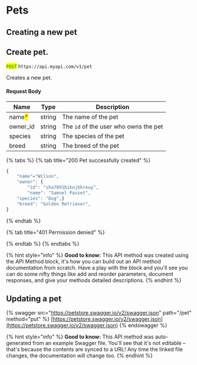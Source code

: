 # Pets

## Creating a new pet

## Create pet.

<mark style="color:green;">`POST`</mark> `https://api.myapi.com/v1/pet`

Creates a new pet.

#### Request Body

| Name                                   | Type   | Description                           |
| -------------------------------------- | ------ | ------------------------------------- |
| name<mark style="color:red;">\*</mark> | string | The name of the pet                   |
| owner\_id                              | string | The `id` of the user who owns the pet |
| species                                | string | The species of the pet                |
| breed                                  | string | The breed of the pet                  |

{% tabs %}
{% tab title="200 Pet successfully created" %}
```javascript
{
    "name"="Wilson",
    "owner": {
        "id": "sha7891bikojbkreuy",
        "name": "Samuel Passet",
    "species": "Dog",}
    "breed": "Golden Retriever",
}
```
{% endtab %}

{% tab title="401 Permission denied" %}

{% endtab %}
{% endtabs %}

{% hint style="info" %}
**Good to know:** This API method was created using the API Method block, it's how you can build out an API method documentation from scratch. Have a play with the block and you'll see you can do some nifty things like add and reorder parameters, document responses, and give your methods detailed descriptions.
{% endhint %}

## Updating a pet

{% swagger src="https://petstore.swagger.io/v2/swagger.json" path="/pet" method="put" %}
[https://petstore.swagger.io/v2/swagger.json](https://petstore.swagger.io/v2/swagger.json)
{% endswagger %}

{% hint style="info" %}
**Good to know:** This API method was auto-generated from an example Swagger file. You'll see that it's not editable – that's because the contents are synced to a URL! Any time the linked file changes, the documentation will change too.
{% endhint %}
